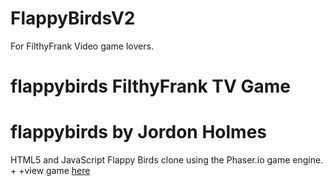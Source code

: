 # FlappyBirdsV2
For FilthyFrank Video game lovers.
# flappybirds FilthyFrank TV Game
 # flappybirds by Jordon Holmes
  HTML5 and JavaScript Flappy Birds clone using the Phaser.io game engine. 
 +
 +view game [here](https://lenusltd.github.io/FlappyBirdsV3/)
